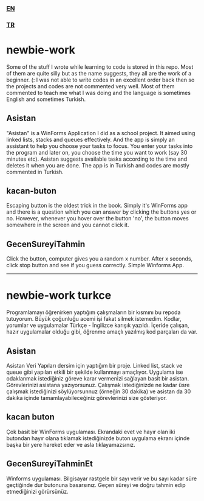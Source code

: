 ### [EN](#newbie-work)
### [TR](#newbie-work-turkce)


# newbie-work
Some of the stuff I wrote while learning to code is stored in this repo. Most of them are quite silly but as the name suggests, they all are the work of a beginner. (:
I was not able to write codes in an excellent order back then so the projects and codes are not commented very well. Most of them commented to teach me what I was doing and the language is sometimes English and sometimes Turkish.


## Asistan
"Asistan" is a WinForms Application I did as a school project. It aimed using linked lists, stacks and queues effectively. 
And the app is simply an assistant to help you choose your tasks to focus. You enter your tasks into the program and later on, you choose the time you want to work (say 30 minutes etc). Asistan suggests available tasks according to the time and deletes it when you are done. The app is in Turkish and codes are mostly commented in Turkish.

## kacan-buton
Escaping button is the oldest trick in the book. Simply it's WinForms app and there is a question which you can answer by clicking the buttons yes or no. However, whenever you hover over the button 'no', the button moves somewhere in the screen and you cannot click it.

## GecenSureyiTahmin
Click the button, computer gives you a random x number. After x seconds, click stop button and see if you guess correctly. Simple Winforms App.

*****


# newbie-work turkce
Programlamayı öğrenirken yaptığım çalışmaların bir kısmını bu repoda tutuyorum. Büyük çoğunluğu acemi işi fakat silmek istemedim. Kodlar, yorumlar ve uygulamalar Türkçe - İngilizce karışık yazıldı. İçeride çalışan, hazır uygulamalar olduğu gibi, öğrenme amaçlı yazılmış kod parçaları da var.

## Asistan 
Asistan Veri Yapıları dersim için yaptığım bir proje. Linked list, stack ve queue gibi yapıları etkili bir şekilde kullanmayı amaçlıyor. 
Uygulama ise odaklanmak istediğiniz göreve karar vermenizi sağlayan basit bir asistan. Görevlerinizi asistana yazıyorsunuz. Çalışmak istediğinizde ne kadar üsre çalışmak istediğinizi söylüyorsunnuz (örneğin 30 dakika) ve asistan da 30 dakika içinde tamamlayabileceğiniz görevlerinizi size gösteriyor.

## kacan buton
Çok basit bir WinForms uygulaması. Ekrandaki evet ve hayır olan iki butondan hayır olana tıklamak istediğinizde buton uygulama ekranı içinde başka bir yere hareket eder ve asla tıklayamazsınız.

## GecenSureyiTahminEt
Winforms uygulaması. Bilgisayar rastgele bir sayı verir ve bu sayı kadar süre geçtiğinde dur butonuna basarsınız. Geçen süreyi ve doğru tahmin edip etmediğinizi görürsünüz.
